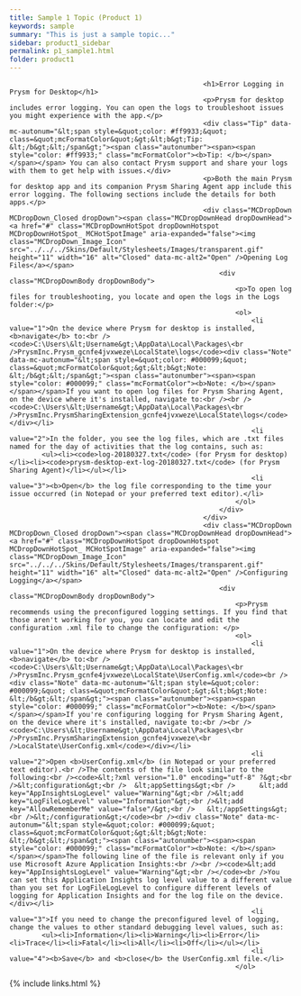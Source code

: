 ```yaml
---
title: Sample 1 Topic (Product 1)
keywords: sample
summary: "This is just a sample topic..."
sidebar: product1_sidebar
permalink: p1_sample1.html
folder: product1
---
```

<html><body>
                                                           
                                                    <h1>Error Logging in Prysm for Desktop</h1>
                                                    <p>Prysm for desktop includes error logging. You can open the logs to troubleshoot issues you might experience with the app.</p>
                                                    <div class="Tip" data-mc-autonum="&lt;span style=&quot;color: #ff9933;&quot; class=&quot;mcFormatColor&quot;&gt;&lt;b&gt;Tip: &lt;/b&gt;&lt;/span&gt;"><span class="autonumber"><span><span style="color: #ff9933;" class="mcFormatColor"><b>Tip: </b></span></span></span> You can also contact Prysm support and share your logs with them to get help with issues.</div>
                                                    <p>Both the main Prysm for desktop app and its companion Prysm Sharing Agent app include this error logging. The following sections include the details for both apps.</p>
                                                    <div class="MCDropDown MCDropDown_Closed dropDown"><span class="MCDropDownHead dropDownHead"><a href="#" class="MCDropDownHotSpot dropDownHotspot MCDropDownHotSpot_ MCHotSpotImage" aria-expanded="false"><img class="MCDropDown_Image_Icon" src="../../../Skins/Default/Stylesheets/Images/transparent.gif" height="11" width="16" alt="Closed" data-mc-alt2="Open" />Opening Log Files</a></span>
                                                        <div class="MCDropDownBody dropDownBody">
                                                            <p>To open log files for troubleshooting, you locate and open the logs in the Logs folder:</p>
                                                            <ol>
                                                                <li value="1">On the device where Prysm for desktop is installed, <b>navigate</b> to:<br /><code>C:\Users\&lt;Username&gt;\AppData\Local\Packages\<br />PrysmInc.Prysm_gcnfe4jvxweze\LocalState\logs</code><div class="Note" data-mc-autonum="&lt;span style=&quot;color: #000099;&quot; class=&quot;mcFormatColor&quot;&gt;&lt;b&gt;Note: &lt;/b&gt;&lt;/span&gt;"><span class="autonumber"><span><span style="color: #000099;" class="mcFormatColor"><b>Note: </b></span></span></span>If you want to open log files for Prysm Sharing Agent, on the device where it's installed, navigate to:<br /><br /><code>C:\Users\&lt;Username&gt;\AppData\Local\Packages\<br />PrysmInc.PrysmSharingExtension_gcnfe4jvxweze\LocalState\logs</code></div></li>
                                                                <li value="2">In the folder, you see the log files, which are .txt files named for the day of activities that the log contains, such as:
			<ul><li><code>log-20180327.txt</code> (for Prysm for desktop)</li><li><code>prysm-desktop-ext-log-20180327.txt</code> (for Prysm Sharing Agent)</li></ul></li>
                                                                <li value="3"><b>Open</b> the log file corresponding to the time your issue occurred (in Notepad or your preferred text editor).</li>
                                                            </ol>
                                                        </div>
                                                    </div>
                                                    <div class="MCDropDown MCDropDown_Closed dropDown"><span class="MCDropDownHead dropDownHead"><a href="#" class="MCDropDownHotSpot dropDownHotspot MCDropDownHotSpot_ MCHotSpotImage" aria-expanded="false"><img class="MCDropDown_Image_Icon" src="../../../Skins/Default/Stylesheets/Images/transparent.gif" height="11" width="16" alt="Closed" data-mc-alt2="Open" />Configuring Logging</a></span>
                                                        <div class="MCDropDownBody dropDownBody">
                                                            <p>Prysm recommends using the preconfigured logging settings. If you find that those aren't working for you, you can locate and edit the configuration .xml file to change the configuration: </p>
                                                            <ol>
                                                                <li value="1">On the device where Prysm for desktop is installed, <b>navigate</b> to:<br /><code>C:\Users\&lt;Username&gt;\AppData\Local\Packages\<br />PrysmInc.Prysm_gcnfe4jvxweze\LocalState\UserConfig.xml</code><br /><div class="Note" data-mc-autonum="&lt;span style=&quot;color: #000099;&quot; class=&quot;mcFormatColor&quot;&gt;&lt;b&gt;Note: &lt;/b&gt;&lt;/span&gt;"><span class="autonumber"><span><span style="color: #000099;" class="mcFormatColor"><b>Note: </b></span></span></span>If you're configuring logging for Prysm Sharing Agent, on the device where it's installed, navigate to:<br /><br /><code>C:\Users\&lt;Username&gt;\AppData\Local\Packages\<br />PrysmInc.PrysmSharingExtension_gcnfe4jvxweze\<br />LocalState\UserConfig.xml</code></div></li>
                                                                <li value="2">Open <b>UserConfig.xml</b> (in Notepad or your preferred text editor).<br />The contents of the file look similar to the following:<br /><code>&lt;?xml version="1.0" encoding="utf-8" ?&gt;<br />&lt;configuration&gt;<br />  &lt;appSettings&gt;<br />      &lt;add key="AppInsightsLogLevel" value="Warning"&gt;<br />&lt;add key="LogFileLogLevel" value="Information"&gt;<br />&lt;add key="AllowRememberMe" value="false"/&gt;<br />   &lt;/appSettings&gt;<br />&lt;/configuration&gt;</code><br /><div class="Note" data-mc-autonum="&lt;span style=&quot;color: #000099;&quot; class=&quot;mcFormatColor&quot;&gt;&lt;b&gt;Note: &lt;/b&gt;&lt;/span&gt;"><span class="autonumber"><span><span style="color: #000099;" class="mcFormatColor"><b>Note: </b></span></span></span>The following line of the file is relevant only if you use Microsoft Azure Application Insights:<br /><br /><code>&lt;add key="AppInsightsLogLevel" value="Warning"&gt;<br /></code><br />You can set this Application Insights log level value to a different value than you set for LogFileLogLevel to configure different levels of logging for Application Insights and for the log file on the device.</div></li>
                                                                <li value="3">If you need to change the preconfigured level of logging, change the values to other standard debugging level values, such as:
			<ul><li>Information</li><li>Warning</li><li>Error</li><li>Trace</li><li>Fatal</li><li>All</li><li>Off</li></ul></li>
                                                                <li value="4"><b>Save</b> and <b>close</b> the UserConfig.xml file.</li>
                                                            </ol>

</body></html>
                                                        
{% include links.html %}    
